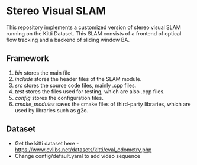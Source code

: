 # Stereo Visual SLAM

This repository implements a customized version of stereo visual SLAM running on the Kitti Dataset.
This SLAM consists of a frontend of optical flow tracking and a backend of sliding window BA.

## Framework

1. <i> bin </i> stores the main file
2. <i>include</i> stores the header files of the SLAM module.
3. <i>src</i> stores the source code files, mainly .cpp files.
4. <i>test</i> stores the files used for testing, which are also .cpp files.
5. <i>config</i> stores the configuration files.
6. <i>cmake_modules</i> saves the cmake files of third-party libraries, which are used by libraries such as g2o.

## Dataset

- Get the kitti dataset here - https://www.cvlibs.net/datasets/kitti/eval_odometry.php
- Change config/default.yaml to add video sequence
